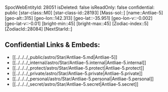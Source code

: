 ﻿---
location: [-35.951,-142.313,315]
type: Star
tags:
- astro/Star

---
SpocWebEntityId: 28051
isDeleted: false
isReadOnly: false
confidential: public
[star-class::M0]
[star-class-id::28193]
[Mass-sol::]
[name::Antliae-5]
[geo-alt::315]
[geo-lon::142.313]
[geo-lat::-35.951]
[geo-lon-v::-0.002]
[geo-lat-v::-0.01]
[bright-min::45]
[bright-max::45]
[Zodiac-index::5]
[ZodiacId::28084]
[NextStarId::]



## Confidential Links & Embeds: 
- [[../../../_public/astro/Star/Antliae-5.md|Antliae-5]] 
- [[../../../_internal/astro/Star/Antliae-5.internal|Antliae-5.internal]] 
- [[../../../_protect/astro/Star/Antliae-5.protect|Antliae-5.protect]] 
- [[../../../_private/astro/Star/Antliae-5.private|Antliae-5.private]] 
- [[../../../_personal/astro/Star/Antliae-5.personal|Antliae-5.personal]] 
- [[../../../_secret/astro/Star/Antliae-5.secret|Antliae-5.secret]]

